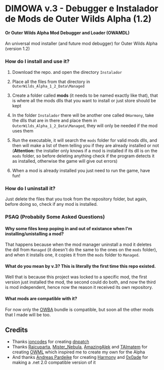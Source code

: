 # DIMOWA v.3 - Debugger e Instalador de Mods de Outer Wilds Alpha (1.2) 
#### Or Outer Wilds Alpha Mod Debugger and Loader (OWAMDL) 
An universal mod installer (and future mod debugger) for Outer Wilds Alpha (version 1.2)

### How do I install and use it?

1. Download the repo. and open the directory `Instalador`

2. Place all the files from that directory in `OuterWilds_Alpha_1_2_Data\Managed`

3. Create a folder called **mods** (it needs to be named exactly like that), that is where all the mods dlls that you want to install or just store should be kept

4. In the folder `Instalador` there will be another one called `0Harmony`, take the dlls that are in there and place them in `OuterWilds_Alpha_1_2_Data\Managed`, they will only be needed if the mod uses them

5. Run the executable, it will search the `mods` folder for valid mods dlls, and then will make a list of them telling you if they are already installed or not (**Attention:** the installer only knows if a mod is installed if its dll is on the `mods` folder, so before deleting anything check if the program detects it as installed, otherwise the game will give out errors) 

6. When a mod is already installed you just need to run the game, have fun! 

### How do I uninstall it?

Just delete the files that you took from the repository folder, but again, before doing so, check if any mod is installed.

### PSAQ (Probabily Some Asked Questions)

#### Why some files keep poping in and out of existance when I'm installing/unistalling a mod?

That happens because when the mod manager uninstall a mod it deletes the ddl from `Managed` (it doesn't do the same to the ones on the `mods` folder), and when it installs one, it copies it from the `mods` folder to `Managed`.

#### What do you mean by v.3? This is literally the first time this repo existed.

Well that is because this project was locked to a specific mod, the first version just installed the mod, the second could do both, and now the third is mod independent, hence now the reason it received its own repository.

#### What mods are compatible with it?

For now only the [OWBA](https://github.com/ShoosGun/OWBA) bundle is compatible, but soon all the other mods that I made will be too.

## Credits
  - Thanks [ioncodes](https://github.com/ioncodes) for creating [dnpatch](https://github.com/ioncodes/dnpatch)
  - Thanks [Raicuparta](https://github.com/Raicuparta), [Mister_Nebula](https://github.com/misternebula), [AmazingAlek](https://github.com/amazingalek) and [TAImatem](https://github.com/TAImatem) for creating [OWML](https://github.com/amazingalek/owml) which inspired me to create my own for the Alpha
  - And thanks [Andreas Pardeike](https://github.com/pardeike/) for creating [Harmony](https://github.com/pardeike/Harmony) and [0x0ade](https://github.com/0x0ade) for making a .net 2.0 compatible version of it
  
